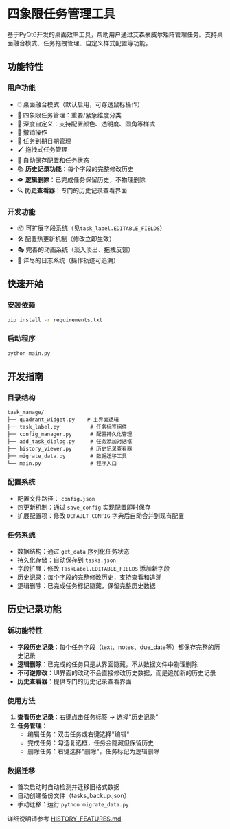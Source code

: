 # 四象限任务管理工具

基于PyQt6开发的桌面效率工具，帮助用户通过艾森豪威尔矩阵管理任务。支持桌面融合模式、任务拖拽管理、自定义样式配置等功能。

## 功能特性

### 用户功能
- 🖱️ 桌面融合模式（默认启用，可穿透鼠标操作）
- 📌 四象限任务管理：重要/紧急维度分类
- 🎨 深度自定义：支持配置颜色、透明度、圆角等样式
- 🔄 撤销操作
- 📅 任务到期日期管理
- 🖌️ 拖拽式任务管理
- 💾 自动保存配置和任务状态
- 📚 **历史记录功能**：每个字段的完整修改历史
- 👁️ **逻辑删除**：已完成任务保留历史，不物理删除
- 🔍 **历史查看器**：专门的历史记录查看界面

### 开发功能
- 📦 可扩展字段系统（见`task_label.EDITABLE_FIELDS`）
- 🛠️ 配置热更新机制（修改立即生效）
- 🎭 完善的动画系统（淡入淡出、拖拽反馈）
- 📄 详尽的日志系统（操作轨迹可追溯）

## 快速开始

### 安装依赖
```bash
pip install -r requirements.txt
```

### 启动程序
```bash
python main.py
```

## 开发指南
### 目录结构
```plaintext
task_manage/
├── quadrant_widget.py    # 主界面逻辑
├── task_label.py          # 任务标签组件
├── config_manager.py      # 配置持久化管理
├── add_task_dialog.py     # 任务添加对话框
├── history_viewer.py      # 历史记录查看器
├── migrate_data.py        # 数据迁移工具
└── main.py                # 程序入口
```

### 配置系统
- 配置文件路径： `config.json`
- 热更新机制：通过 `save_config` 实现配置即时保存
- 扩展配置项：修改 `DEFAULT_CONFIG` 字典后自动合并到现有配置
### 任务系统
- 数据结构：通过 `get_data` 序列化任务状态
- 持久化存储：自动保存到 `tasks.json`
- 字段扩展：修改 `TaskLabel.EDITABLE_FIELDS` 添加新字段
- 历史记录：每个字段的完整修改历史，支持查看和追溯
- 逻辑删除：已完成任务标记隐藏，保留完整历史数据

## 历史记录功能

### 新功能特性
- **字段历史记录**：每个任务字段（text、notes、due_date等）都保存完整的历史记录
- **逻辑删除**：已完成的任务只是从界面隐藏，不从数据文件中物理删除
- **不可逆修改**：UI界面的改动不会直接修改历史数据，而是追加新的历史记录
- **历史查看器**：提供专门的历史记录查看界面

### 使用方法
1. **查看历史记录**：右键点击任务标签 → 选择"历史记录"
2. **任务管理**：
   - 编辑任务：双击任务或右键选择"编辑"
   - 完成任务：勾选复选框，任务会隐藏但保留历史
   - 删除任务：右键选择"删除"，任务标记为逻辑删除

### 数据迁移
- 首次启动时自动检测并迁移旧格式数据
- 自动创建备份文件（tasks_backup.json）
- 手动迁移：运行 `python migrate_data.py`

详细说明请参考 [HISTORY_FEATURES.md](HISTORY_FEATURES.md)